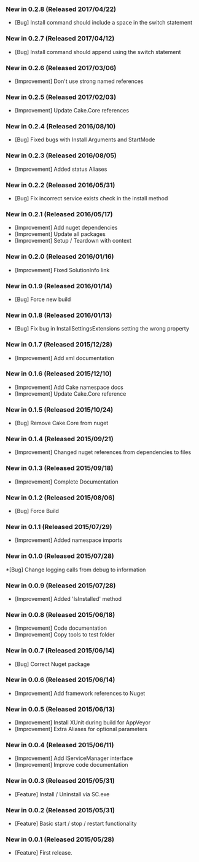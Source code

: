 ### New in 0.2.8 (Released 2017/04/22)
* [Bug] Install command should include a space in the switch statement

### New in 0.2.7 (Released 2017/04/12)
* [Bug] Install command should append using the switch statement

### New in 0.2.6 (Released 2017/03/06)
* [Improvement] Don't use strong named references

### New in 0.2.5 (Released 2017/02/03)
* [Improvement] Update Cake.Core references

### New in 0.2.4 (Released 2016/08/10)
* [Bug] Fixed bugs with Install Arguments and StartMode

### New in 0.2.3 (Released 2016/08/05)
* [Improvement] Added status Aliases

### New in 0.2.2 (Released 2016/05/31)
* [Bug] Fix incorrect service exists check in the install method

### New in 0.2.1 (Released 2016/05/17)
* [Improvement] Add nuget dependencies
* [Improvement] Update all packages
* [Improvement] Setup / Teardown with context

### New in 0.2.0 (Released 2016/01/16)
* [Improvement] Fixed SolutionInfo link

### New in 0.1.9 (Released 2016/01/14)
* [Bug] Force new build

### New in 0.1.8 (Released 2016/01/13)
* [Bug] Fix bug in InstallSettingsExtensions setting the wrong property

### New in 0.1.7 (Released 2015/12/28)
* [Improvement] Add xml documentation

### New in 0.1.6 (Released 2015/12/10)
* [Improvement] Add Cake namespace docs
* [Improvement] Update Cake.Core reference

### New in 0.1.5 (Released 2015/10/24)
* [Bug] Remove Cake.Core from nuget

### New in 0.1.4 (Released 2015/09/21)
* [Improvement] Changed nuget references from dependencies to files

### New in 0.1.3 (Released 2015/09/18)
* [Improvement] Complete Documentation

### New in 0.1.2 (Released 2015/08/06)
* [Bug] Force Build

### New in 0.1.1 (Released 2015/07/29)
* [Improvement] Added namespace imports

### New in 0.1.0 (Released 2015/07/28)
*[Bug] Change logging calls from debug to information

### New in 0.0.9 (Released 2015/07/28)
* [Improvement] Added 'IsInstalled' method

### New in 0.0.8 (Released 2015/06/18)
* [Improvement] Code documentation
* [Improvement] Copy tools to test folder

### New in 0.0.7 (Released 2015/06/14)
* [Bug] Correct Nuget package

### New in 0.0.6 (Released 2015/06/14)
* [Improvement] Add framework references to Nuget

### New in 0.0.5 (Released 2015/06/13)
* [Improvement] Install XUnit during build for AppVeyor
* [Improvement] Extra Aliases for optional parameters

### New in 0.0.4 (Released 2015/06/11)
* [Improvement] Add IServiceManager interface
* [Improvement] Improve code documentation

### New in 0.0.3 (Released 2015/05/31)
* [Feature] Install / Uninstall via SC.exe

### New in 0.0.2 (Released 2015/05/31)
* [Feature]  Basic start / stop / restart functionality

### New in 0.0.1 (Released 2015/05/28)
* [Feature] First release.